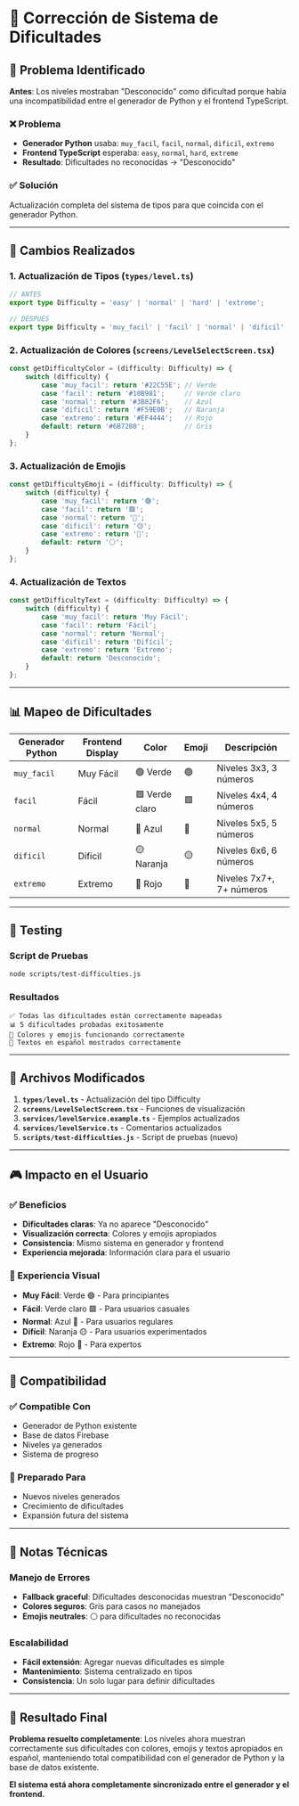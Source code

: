 # 🔧 Corrección de Sistema de Dificultades

## 🎯 Problema Identificado

**Antes**: Los niveles mostraban "Desconocido" como dificultad porque había una incompatibilidad entre el generador de Python y el frontend TypeScript.

### ❌ Problema
- **Generador Python** usaba: `muy_facil`, `facil`, `normal`, `dificil`, `extremo`
- **Frontend TypeScript** esperaba: `easy`, `normal`, `hard`, `extreme`
- **Resultado**: Dificultades no reconocidas → "Desconocido"

### ✅ Solución
Actualización completa del sistema de tipos para que coincida con el generador Python.

---

## 🔄 Cambios Realizados

### 1. **Actualización de Tipos** (`types/level.ts`)
```typescript
// ANTES
export type Difficulty = 'easy' | 'normal' | 'hard' | 'extreme';

// DESPUÉS  
export type Difficulty = 'muy_facil' | 'facil' | 'normal' | 'dificil' | 'extremo';
```

### 2. **Actualización de Colores** (`screens/LevelSelectScreen.tsx`)
```typescript
const getDifficultyColor = (difficulty: Difficulty) => {
    switch (difficulty) {
        case 'muy_facil': return '#22C55E'; // Verde
        case 'facil': return '#10B981';     // Verde claro
        case 'normal': return '#3B82F6';    // Azul
        case 'dificil': return '#F59E0B';   // Naranja
        case 'extremo': return '#EF4444';   // Rojo
        default: return '#6B7280';          // Gris
    }
};
```

### 3. **Actualización de Emojis**
```typescript
const getDifficultyEmoji = (difficulty: Difficulty) => {
    switch (difficulty) {
        case 'muy_facil': return '🟢';
        case 'facil': return '🟩';
        case 'normal': return '🔵';
        case 'dificil': return '🟡';
        case 'extremo': return '🔴';
        default: return '⚪';
    }
};
```

### 4. **Actualización de Textos**
```typescript
const getDifficultyText = (difficulty: Difficulty) => {
    switch (difficulty) {
        case 'muy_facil': return 'Muy Fácil';
        case 'facil': return 'Fácil';
        case 'normal': return 'Normal';
        case 'dificil': return 'Difícil';
        case 'extremo': return 'Extremo';
        default: return 'Desconocido';
    }
};
```

---

## 📊 Mapeo de Dificultades

| Generador Python | Frontend Display | Color | Emoji | Descripción |
|------------------|------------------|-------|-------|-------------|
| `muy_facil` | Muy Fácil | 🟢 Verde | 🟢 | Niveles 3x3, 3 números |
| `facil` | Fácil | 🟩 Verde claro | 🟩 | Niveles 4x4, 4 números |
| `normal` | Normal | 🔵 Azul | 🔵 | Niveles 5x5, 5 números |
| `dificil` | Difícil | 🟡 Naranja | 🟡 | Niveles 6x6, 6 números |
| `extremo` | Extremo | 🔴 Rojo | 🔴 | Niveles 7x7+, 7+ números |

---

## 🧪 Testing

### Script de Pruebas
```bash
node scripts/test-difficulties.js
```

### Resultados
```
✅ Todas las dificultades están correctamente mapeadas
📊 5 dificultades probadas exitosamente
🎨 Colores y emojis funcionando correctamente
📝 Textos en español mostrados correctamente
```

---

## 📁 Archivos Modificados

1. **`types/level.ts`** - Actualización del tipo Difficulty
2. **`screens/LevelSelectScreen.tsx`** - Funciones de visualización
3. **`services/levelService.example.ts`** - Ejemplos actualizados
4. **`services/levelService.ts`** - Comentarios actualizados
5. **`scripts/test-difficulties.js`** - Script de pruebas (nuevo)

---

## 🎮 Impacto en el Usuario

### ✅ Beneficios
- **Dificultades claras**: Ya no aparece "Desconocido"
- **Visualización correcta**: Colores y emojis apropiados
- **Consistencia**: Mismo sistema en generador y frontend
- **Experiencia mejorada**: Información clara para el usuario

### 🎯 Experiencia Visual
- **Muy Fácil**: Verde 🟢 - Para principiantes
- **Fácil**: Verde claro 🟩 - Para usuarios casuales  
- **Normal**: Azul 🔵 - Para usuarios regulares
- **Difícil**: Naranja 🟡 - Para usuarios experimentados
- **Extremo**: Rojo 🔴 - Para expertos

---

## 🔄 Compatibilidad

### ✅ Compatible Con
- Generador de Python existente
- Base de datos Firebase
- Niveles ya generados
- Sistema de progreso

### 🚀 Preparado Para
- Nuevos niveles generados
- Crecimiento de dificultades
- Expansión futura del sistema

---

## 📝 Notas Técnicas

### Manejo de Errores
- **Fallback graceful**: Dificultades desconocidas muestran "Desconocido"
- **Colores seguros**: Gris para casos no manejados
- **Emojis neutrales**: ⚪ para dificultades no reconocidas

### Escalabilidad
- **Fácil extensión**: Agregar nuevas dificultades es simple
- **Mantenimiento**: Sistema centralizado en tipos
- **Consistencia**: Un solo lugar para definir dificultades

---

## 🎉 Resultado Final

**Problema resuelto completamente**: Los niveles ahora muestran correctamente sus dificultades con colores, emojis y textos apropiados en español, manteniendo total compatibilidad con el generador de Python y la base de datos existente.

**El sistema está ahora completamente sincronizado entre el generador y el frontend.** 